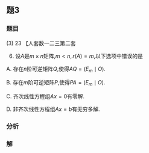 ## 题3
### 题目
(3) 23 【人套数一二三第二套 

6. 设$A$是$m \times n$矩阵,$m < n, r(A) = m$,以下选项中错误的是

A. 存在$n$阶可逆矩阵$Q$,使得$AQ = (E_m \mid O)$.

B. 存在$m$阶可逆矩阵$P$,使得$PA = (E_m \mid O)$.

C. 齐次线性方程组$Ax = 0$有零解.

D. 非齐次线性方程组$Ax = b$有无穷多解.
### 分析

### 解